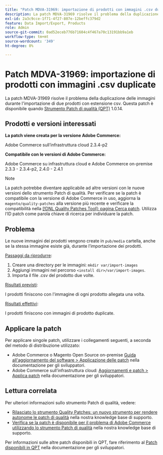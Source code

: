 ```yaml
---
title: "Patch MDVA-31969: importazione di prodotti con immagini .csv duplicate"
description: La patch MDVA-31969 risolve il problema della duplicazione delle immagini durante l'importazione di due prodotti con estensione csv. Questa patch è disponibile quando è installato [Quality Patches Tool (QPT)](/help/announcements/adobe-commerce-announcements/magento-quality-patches-released-new-tool-to-self-serve-quality-patches.md) 1.0.14.
exl-id: 2a3c9cce-1f71-4f27-807e-12beffc379d2
feature: Data Import/Export, Products
role: Admin
source-git-commit: 0ad52eceb776b71604c4f467a70c13191bb9a1eb
workflow-type: tm+mt
source-wordcount: '349'
ht-degree: 0%

---
```


# Patch MDVA-31969: importazione di prodotti con immagini .csv duplicate

La patch MDVA-31969 risolve il problema della duplicazione delle immagini durante l&#39;importazione di due prodotti con estensione csv. Questa patch è disponibile quando [Strumento Patch di qualità (QPT)](/help/announcements/adobe-commerce-announcements/magento-quality-patches-released-new-tool-to-self-serve-quality-patches.md) 1.0.14.

## Prodotti e versioni interessati

**La patch viene creata per la versione Adobe Commerce:**

Adobe Commerce sull’infrastruttura cloud 2.3.4-p2

**Compatibile con le versioni di Adobe Commerce:**

Adobe Commerce su infrastruttura cloud e Adobe Commerce on-premise 2.3.3 - 2.3.4-p2, 2.4.0 - 2.4.1

>[!NOTE]
>
>La patch potrebbe diventare applicabile ad altre versioni con le nuove versioni dello strumento Patch di qualità. Per verificare se la patch è compatibile con la versione di Adobe Commerce in uso, aggiorna la `magento/quality-patches` alla versione più recente e verificare la compatibilità nella [[!DNL Quality Patches Tool]: pagina Cerca patch](https://devdocs.magento.com/quality-patches/tool.html#patch-grid). Utilizza l’ID patch come parola chiave di ricerca per individuare la patch.

## Problema

Le nuove immagini dei prodotti vengono create in `pub/media` cartella, anche se la stessa immagine esiste già, durante l’importazione dei prodotti.

<u>Passaggi da riprodurre</u>:

1. Creare una directory per le immagini: `mkdir var/import-images`
1. Aggiungi immagini nel percorso `<install dir>/var/import-images`.
1. Importa il file .csv del prodotto due volte.

<u>Risultati previsti</u>:

I prodotti finiscono con l&#39;immagine di ogni prodotto allegata una volta.

<u>Risultati effettivi</u>:

I prodotti finiscono con immagini di prodotto duplicate.

## Applicare la patch

Per applicare singole patch, utilizzare i collegamenti seguenti, a seconda del metodo di distribuzione utilizzato:

* Adobe Commerce o Magento Open Source on-premise [Guida all&#39;aggiornamento del software > Applicazione delle patch](https://devdocs.magento.com/guides/v2.4/comp-mgr/patching/mqp.html) nella documentazione per gli sviluppatori.
* Adobe Commerce sull’infrastruttura cloud: [Aggiornamenti e patch > Applica patch](https://devdocs.magento.com/cloud/project/project-patch.html) nella documentazione per gli sviluppatori.

## Lettura correlata

Per ulteriori informazioni sullo strumento Patch di qualità, vedere:

* [Rilasciato lo strumento Quality Patches: un nuovo strumento per rendere autonome le patch di qualità](/help/announcements/adobe-commerce-announcements/magento-quality-patches-released-new-tool-to-self-serve-quality-patches.md) nella nostra knowledge base di supporto.
* [Verifica se la patch è disponibile per il problema di Adobe Commerce utilizzando lo strumento Patch di qualità](/help/support-tools/patches-available-in-qpt-tool/check-patch-for-magento-issue-with-magento-quality-patches.md) nella nostra knowledge base di supporto.

Per informazioni sulle altre patch disponibili in QPT, fare riferimento al [Patch disponibili in QPT](https://devdocs.magento.com/quality-patches/tool.html#patch-grid) nella documentazione per gli sviluppatori.
